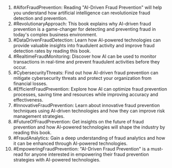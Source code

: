 1. #AIforFraudPrevention: Reading "AI-Driven Fraud Prevention" will help you understand how artificial intelligence can revolutionize fraud detection and prevention.
2. #RevolutionaryApproach: This book explains why AI-driven fraud prevention is a game-changer for detecting and preventing fraud in today's complex business environment.
3. #DataDrivenFraudDetection: Learn how AI-powered technologies can provide valuable insights into fraudulent activity and improve fraud detection rates by reading this book.
4. #RealtimeFraudMonitoring: Discover how AI can be used to monitor transactions in real-time and prevent fraudulent activities before they occur.
5. #CybersecurityThreats: Find out how AI-driven fraud prevention can mitigate cybersecurity threats and protect your organization from financial losses.
6. #EfficientFraudPrevention: Explore how AI can optimize fraud prevention processes, saving time and resources while improving accuracy and effectiveness.
7. #InnovativeFraudPrevention: Learn about innovative fraud prevention techniques using AI-driven technologies and how they can improve risk management strategies.
8. #FutureOfFraudPrevention: Get insights on the future of fraud prevention and how AI-powered technologies will shape the industry by reading this book.
9. #FraudAnalytics: Gain a deep understanding of fraud analytics and how it can be enhanced through AI-powered technologies.
10. #EmpoweringFraudPrevention: "AI-Driven Fraud Prevention" is a must-read for anyone interested in empowering their fraud prevention strategies with AI-powered technologies.
